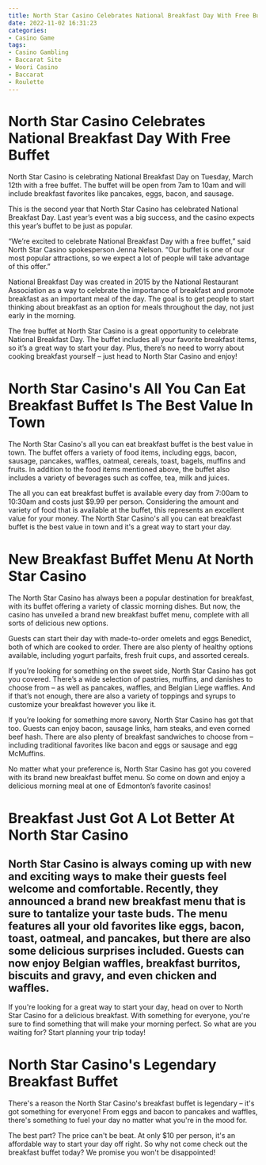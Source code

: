 ```yaml
---
title: North Star Casino Celebrates National Breakfast Day With Free Buffet
date: 2022-11-02 16:31:23
categories:
- Casino Game
tags:
- Casino Gambling
- Baccarat Site
- Woori Casino
- Baccarat
- Roulette
---
```



#  North Star Casino Celebrates National Breakfast Day With Free Buffet

North Star Casino is celebrating National Breakfast Day on Tuesday, March 12th with a free buffet. The buffet will be open from 7am to 10am and will include breakfast favorites like pancakes, eggs, bacon, and sausage.

This is the second year that North Star Casino has celebrated National Breakfast Day. Last year’s event was a big success, and the casino expects this year’s buffet to be just as popular.

“We’re excited to celebrate National Breakfast Day with a free buffet,” said North Star Casino spokesperson Jenna Nelson. “Our buffet is one of our most popular attractions, so we expect a lot of people will take advantage of this offer.”

National Breakfast Day was created in 2015 by the National Restaurant Association as a way to celebrate the importance of breakfast and promote breakfast as an important meal of the day. The goal is to get people to start thinking about breakfast as an option for meals throughout the day, not just early in the morning.

The free buffet at North Star Casino is a great opportunity to celebrate National Breakfast Day. The buffet includes all your favorite breakfast items, so it’s a great way to start your day. Plus, there’s no need to worry about cooking breakfast yourself – just head to North Star Casino and enjoy!

#  North Star Casino's All You Can Eat Breakfast Buffet Is The Best Value In Town

The North Star Casino's all you can eat breakfast buffet is the best value in town. The buffet offers a variety of food items, including eggs, bacon, sausage, pancakes, waffles, oatmeal, cereals, toast, bagels, muffins and fruits. In addition to the food items mentioned above, the buffet also includes a variety of beverages such as coffee, tea, milk and juices.

The all you can eat breakfast buffet is available every day from 7:00am to 10:30am and costs just $9.99 per person. Considering the amount and variety of food that is available at the buffet, this represents an excellent value for your money. The North Star Casino's all you can eat breakfast buffet is the best value in town and it's a great way to start your day.

#  New Breakfast Buffet Menu At North Star Casino

The North Star Casino has always been a popular destination for breakfast, with its buffet offering a variety of classic morning dishes. But now, the casino has unveiled a brand new breakfast buffet menu, complete with all sorts of delicious new options.

Guests can start their day with made-to-order omelets and eggs Benedict, both of which are cooked to order. There are also plenty of healthy options available, including yogurt parfaits, fresh fruit cups, and assorted cereals.

If you’re looking for something on the sweet side, North Star Casino has got you covered. There’s a wide selection of pastries, muffins, and danishes to choose from – as well as pancakes, waffles, and Belgian Liege waffles. And if that’s not enough, there are also a variety of toppings and syrups to customize your breakfast however you like it.

If you’re looking for something more savory, North Star Casino has got that too. Guests can enjoy bacon, sausage links, ham steaks, and even corned beef hash. There are also plenty of breakfast sandwiches to choose from – including traditional favorites like bacon and eggs or sausage and egg McMuffins.

No matter what your preference is, North Star Casino has got you covered with its brand new breakfast buffet menu. So come on down and enjoy a delicious morning meal at one of Edmonton’s favorite casinos!

#  Breakfast Just Got A Lot Better At North Star Casino

## North Star Casino is always coming up with new and exciting ways to make their guests feel welcome and comfortable. Recently, they announced a brand new breakfast menu that is sure to tantalize your taste buds. The menu features all your old favorites like eggs, bacon, toast, oatmeal, and pancakes, but there are also some delicious surprises included. Guests can now enjoy Belgian waffles, breakfast burritos, biscuits and gravy, and even chicken and waffles.

If you're looking for a great way to start your day, head on over to North Star Casino for a delicious breakfast. With something for everyone, you're sure to find something that will make your morning perfect. So what are you waiting for? Start planning your trip today!

#  North Star Casino's Legendary Breakfast Buffet

There's a reason the North Star Casino's breakfast buffet is legendary – it's got something for everyone! From eggs and bacon to pancakes and waffles, there's something to fuel your day no matter what you're in the mood for.

The best part? The price can't be beat. At only $10 per person, it's an affordable way to start your day off right. So why not come check out the breakfast buffet today? We promise you won't be disappointed!